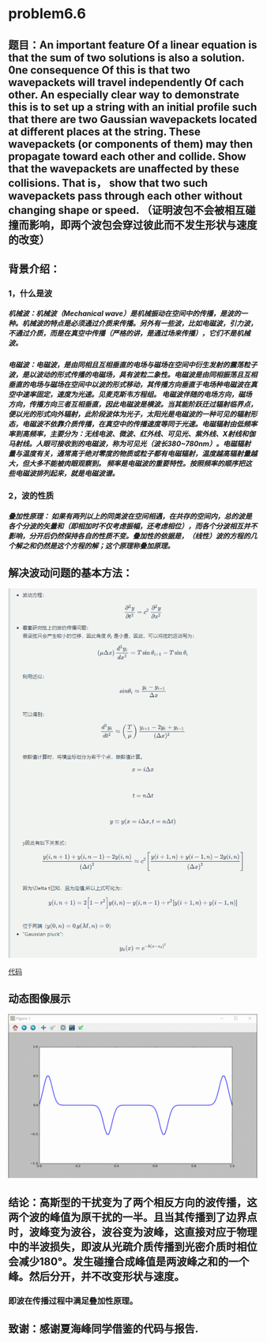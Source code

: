 # problem6.6
## 题目：An important feature Of a linear equation is that the sum of two solutions is also a solution. 0ne consequence Of this is that two wavepackets will travel independently Of cach other. An especially clear way to demonstrate this is to set up a string with an initial profile such that there are two Gaussian wavepackets located at different places at the string. These wavepackets (or components of them) may then propagate toward each other and collide. Show that the wavepackets are unaffected by these collisions. That is， show that two such wavepackets pass through each other without changing shape or speed. （证明波包不会被相互碰撞而影响，即两个波包会穿过彼此而不发生形状与速度的改变）

## 背景介绍：
### 1，什么是波  
##### 机械波：机械波（Mechanical wave）是机械振动在空间中的传播，是波的一种。机械波的特点是必须通过介质来传播。另外有一些波，比如电磁波，引力波，不通过介质，而是在真空中传播（严格的讲，是通过场来传播），它们不是机械波。
##### 电磁波：电磁波，是由同相且互相垂直的电场与磁场在空间中衍生发射的震荡粒子波，是以波动的形式传播的电磁场，具有波粒二象性。电磁波是由同相振荡且互相垂直的电场与磁场在空间中以波的形式移动，其传播方向垂直于电场种电磁波在真空中速率固定，速度为光速。见麦克斯韦方程组。 电磁波伴随的电场方向，磁场方向，传播方向三者互相垂直，因此电磁波是横波。当其能阶跃迁过辐射临界点，便以光的形式向外辐射，此阶段波体为光子，太阳光是电磁波的一种可见的辐射形态，电磁波不依靠介质传播，在真空中的传播速度等同于光速。电磁辐射由低频率率到高频率，主要分为：无线电波、微波、红外线、可见光、紫外线、X射线和伽马射线。人眼可接收到的电磁波，称为可见光（波长380~780nm）。电磁辐射量与温度有关，通常高于绝对零度的物质或粒子都有电磁辐射，温度越高辐射量越大，但大多不能被肉眼观察到。 频率是电磁波的重要特性。按照频率的顺序把这些电磁波排列起来，就是电磁波谱。

### 2，波的性质
##### 叠加性原理： 如果有两列以上的同类波在空间相遇，在共存的空间内，总的波是各个分波的矢量和（即相加时不仅考虑振幅，还考虑相位），而各个分波相互并不影响，分开后仍然保持各自的性质不变。叠加性的依据是，（线性）波的方程的几个解之和仍然是这个方程的解；这个原理称叠加原理。

## 解决波动问题的基本方法：

![](https://github.com/zhangsheng999/10000/blob/master/NRY%5DY%601U63%7DLN2%7BGH$S4~5H.png?raw=true)

[代码](https://github.com/zhangsheng999/10000/blob/master/%E4%BB%A3%E7%A0%81.txt)

## 动态图像展示
![](https://github.com/zhangsheng999/10000/blob/master/wave.gif?raw=true)

## 结论：高斯型的干扰变为了两个相反方向的波传播，这两个波的峰值为原干扰的一半。且当其传播到了边界点时，波峰变为波谷，波谷变为波峰，这直接对应于物理中的半波损失，即波从光疏介质传播到光密介质时相位会减少180°。发生碰撞合成峰值是两波峰之和的一个峰。然后分开，并不改变形状与速度。

### 即波在传播过程中满足叠加性原理。

## 致谢：感谢夏海峰同学借鉴的代码与报告.
